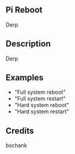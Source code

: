 ## Pi Reboot
Derp

## Description
Derp

## Examples
 - "Full system reboot"
 - "Full system restart"
 - "Hard system reboot"
 - "Hard system restart"


## Credits
bschank


